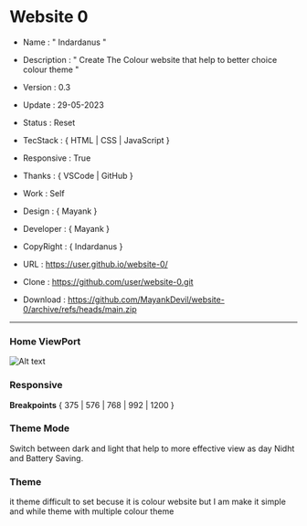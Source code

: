 # Website 0

- Name : " Indardanus "

- Description : " Create The Colour website that help to better choice colour theme "

- Version : 0.3

- Update : 29-05-2023

- Status : Reset

- TecStack : { HTML | CSS | JavaScript }

- Responsive : True

- Thanks : { VSCode | GitHub }

- Work : Self

- Design : { Mayank }

- Developer : { Mayank }

- CopyRight : { Indardanus }

- URL : https://user.github.io/website-0/

- Clone : https://github.com/user/website-0.git

- Download : https://github.com/MayankDevil/website-0/archive/refs/heads/main.zip

---

### Home ViewPort

![Alt text](https://mastermayank.github.io/website-0/data/Indardanus.png "HomePage")

### Responsive

**Breakpoints** { 375 | 576 | 768 | 992 | 1200 }

### Theme Mode

Switch between dark and light that help to more effective view as day Nidht and Battery Saving.

### Theme

it theme difficult to set becuse it is colour website but I am make it simple and while theme with multiple colour theme
